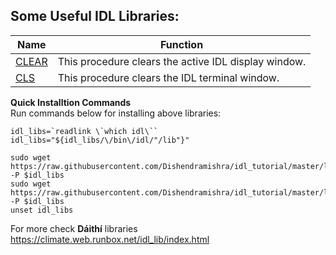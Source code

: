 ## Some Useful IDL Libraries:

| Name                                                         | Function                                             |
| ------------------------------------------------------------ | ---------------------------------------------------- |
| [CLEAR](https://climate.web.runbox.net/idl_lib/pro/clear.pro) | This procedure clears the active IDL display window. |
| [CLS](https://climate.web.runbox.net/idl_lib/pro/cls.pro)    | This procedure clears the IDL terminal window.       |

**Quick Installtion Commands**  
Run commands below for installing above libraries:
```shell
idl_libs=`readlink \`which idl\``
idl_libs="${idl_libs/\/bin\/idl/"/lib"}"

sudo wget https://raw.githubusercontent.com/Dishendramishra/idl_tutorial/master/libraries/clear.pro -P $idl_libs
sudo wget https://raw.githubusercontent.com/Dishendramishra/idl_tutorial/master/libraries/cls.pro -P $idl_libs
unset idl_libs
```

For more check **Dáithí** libraries https://climate.web.runbox.net/idl_lib/index.html
